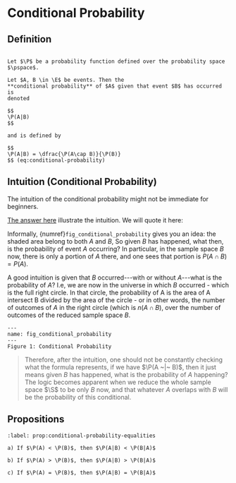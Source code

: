 # Conditional Probability

## Definition

```{prf:definition} Conditional Probability

Let $\P$ be a probability function defined over the probability space $\pspace$.

Let $A, B \in \E$ be events. Then the
**conditional probability** of $A$ given that event $B$ has occurred is
denoted

$$
\P(A|B)
$$

and is defined by

$$
\P(A|B) = \dfrac{\P(A\cap B)}{\P(B)}
$$ (eq:conditional-probability)
```

## Intuition (Conditional Probability)

The intuition of the conditional probability might not be immediate for beginners.

[The answer here](https://stats.stackexchange.com/questions/326253/what-is-the-intuition-behind-the-formula-for-conditional-probability)
illustrate the intuition. We will quote it here:

Informally, {numref}`fig_conditional_probability` gives you an idea: the shaded area belong
to both $A$ and $B$, So given $B$ has happened, what then, is the
probability of event $A$ occurring? In particular, in the sample space
$B$ now, there is only a portion of $A$ there, and one sees that portion
is $P(A \cap B) = P(A)$.

A good intuition is given that $B$ occurred---with or without $A$---what
is the probability of $A$? I.e, we are now in the universe in which $B$
occurred - which is the full right circle. In that circle, the
probability of A is the area of A intersect B divided by the area of the
circle - or in other words, the number of outcomes of $A$ in the right
circle (which is $n(A \cap B)$, over the number of outcomes of the
reduced sample space $B$.

```{figure} ../assets/conditional.png
---
name: fig_conditional_probability
---
Figure 1: Conditional Probability
```

> Therefore, after the intuition, one should not be constantly checking
> what the formula represents, if we have $\P(A ~|~ B)$, then it just
> means given $B$ has happened, what is the probability of $A$
> happening? The logic becomes apparent when we reduce the whole sample
> space $\S$ to be only $B$ now, and that whatever $A$ overlaps with $B$
> will be the probability of this conditional.

## Propositions

```{prf:proposition} Conditional Probability Equalities
:label: prop:conditional-probability-equalities

a) If $\P(A) < \P(B)$, then $\P(A|B) < \P(B|A)$

b) If $\P(A) > \P(B)$, then $\P(A|B) > \P(B|A)$

c) If $\P(A) = \P(B)$, then $\P(A|B) = \P(B|A)$
```
